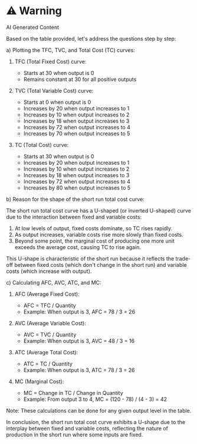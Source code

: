 <div class="warning"><h1>⚠️ Warning</h1><span>AI Generated Content</span></div>


Based on the table provided, let's address the questions step by step:

a) Plotting the TFC, TVC, and Total Cost (TC) curves:

1. TFC (Total Fixed Cost) curve:
   - Starts at 30 when output is 0
   - Remains constant at 30 for all positive outputs

2. TVC (Total Variable Cost) curve:
   - Starts at 0 when output is 0
   - Increases by 20 when output increases to 1
   - Increases by 10 when output increases to 2
   - Increases by 18 when output increases to 3
   - Increases by 72 when output increases to 4
   - Increases by 70 when output increases to 5

3. TC (Total Cost) curve:
   - Starts at 30 when output is 0
   - Increases by 20 when output increases to 1
   - Increases by 10 when output increases to 2
   - Increases by 18 when output increases to 3
   - Increases by 72 when output increases to 4
   - Increases by 80 when output increases to 5

b) Reason for the shape of the short run total cost curve:

The short run total cost curve has a U-shaped (or inverted U-shaped) curve due to the interaction between fixed and variable costs:

1. At low levels of output, fixed costs dominate, so TC rises rapidly.
2. As output increases, variable costs rise more slowly than fixed costs.
3. Beyond some point, the marginal cost of producing one more unit exceeds the average cost, causing TC to rise again.

This U-shape is characteristic of the short run because it reflects the trade-off between fixed costs (which don't change in the short run) and variable costs (which increase with output).

c) Calculating AFC, AVC, ATC, and MC:

1. AFC (Average Fixed Cost):
   - AFC = TFC / Quantity
   - Example: When output is 3, AFC = 78 / 3 = 26

2. AVC (Average Variable Cost):
   - AVC = TVC / Quantity
   - Example: When output is 3, AVC = 48 / 3 = 16

3. ATC (Average Total Cost):
   - ATC = TC / Quantity
   - Example: When output is 3, ATC = 78 / 3 = 26

4. MC (Marginal Cost):
   - MC = Change in TC / Change in Quantity
   - Example: From output 3 to 4, MC = (120 - 78) / (4 - 3) = 42

Note: These calculations can be done for any given output level in the table.

In conclusion, the short run total cost curve exhibits a U-shape due to the interplay between fixed and variable costs, reflecting the nature of production in the short run where some inputs are fixed.
